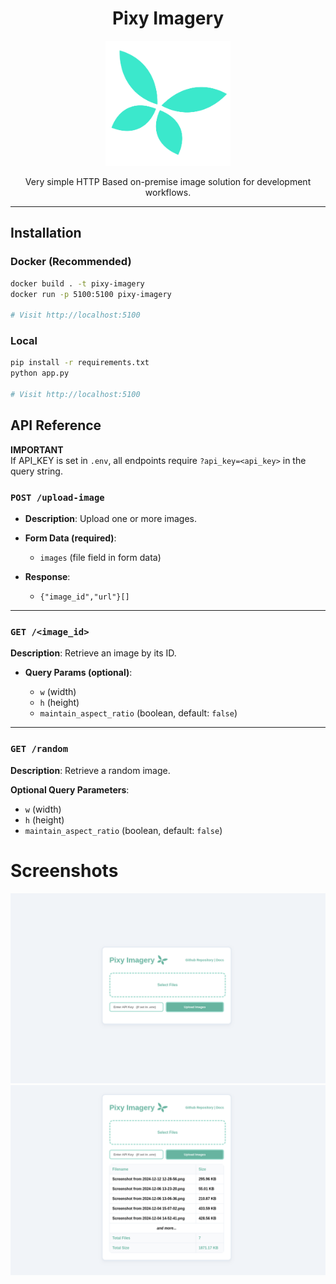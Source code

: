 <p align="center">
<h1 align="center">Pixy Imagery</h1>
</p>

<p align="center">
<img src="./repo-assets/logo.png" width="200" height="200" />
</p>

<p align="center">
Very simple HTTP Based on-premise image solution for development workflows.
</p>

---

## Installation

### Docker (Recommended)

```bash
docker build . -t pixy-imagery
docker run -p 5100:5100 pixy-imagery

# Visit http://localhost:5100
```

### Local

```bash
pip install -r requirements.txt
python app.py

# Visit http://localhost:5100
```

## API Reference

**IMPORTANT** <br/>
If API_KEY is set in `.env`, all endpoints require `?api_key=<api_key>` in the query string.

### `POST /upload-image`

- **Description**: Upload one or more images.

- **Form Data (required)**:

  - `images` (file field in form data)

- **Response**:
  - `{"image_id","url"}[]`

---

### `GET /<image_id>`

**Description**: Retrieve an image by its ID.

- **Query Params (optional)**:

  - `w` (width)
  - `h` (height)
  - `maintain_aspect_ratio` (boolean, default: `false`)

---

### `GET /random`

**Description**: Retrieve a random image.

**Optional Query Parameters**:

- `w` (width)
- `h` (height)
- `maintain_aspect_ratio` (boolean, default: `false`)

# Screenshots

![Screenshot 1](./repo-assets/1.png)
![Screenshot 2](./repo-assets/2.png)
